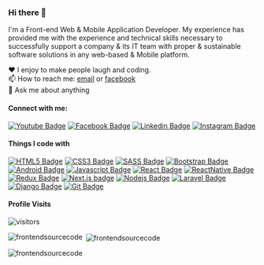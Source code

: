 ### Hi there 👋

I'm a Front-end Web & Mobile Application Developer. My experience has provided me with the experience and technical skills necessary to successfully support a company & its IT team with proper & sustainable software solutions in any web-based & Mobile platform.


♥️ I enjoy to make people laugh and coding. <br/>
📫 How to reach me: [email](frontendsource@gmail.com) or [facebook](https://www.facebook.com/frontendsourcecode/) <br/>
💬 Ask me about anything <br/>


#### Connect with me:

[![Youtube Badge](https://img.shields.io/badge/YouTube-FF0000?style=for-the-badge&logo=youtube&logoColor=white)](https://www.youtube.com/c/FrontEndSourceCode) [![Facebook Badge](https://img.shields.io/badge/Facebook-1877F2?style=for-the-badge&logo=facebook&logoColor=white)](https://www.facebook.com/frontendsourcecode/) [![Linkedin Badge](https://img.shields.io/badge/LinkedIn-0077B5?style=for-the-badge&logo=linkedin&logoColor=white)](https://www.linkedin.com/in/frontend-source-code-49367521a/) [![Instagram Badge](https://img.shields.io/badge/Instagram-E4405F?style=for-the-badge&logo=instagram&logoColor=white)](https://www.instagram.com/frontendsourcecode)


#### Things I code with

[![HTML5 Badge](https://img.shields.io/badge/HTML5-E34F26?style=for-the-badge&logo=html5&logoColor=white)](#)  [![CSS3 Badge](https://img.shields.io/badge/CSS3-1572B6?style=for-the-badge&logo=css3&logoColor=white)](#) [![SASS Badge](https://img.shields.io/badge/Sass-CC6699?style=for-the-badge&logo=sass&logoColor=white)](#)    [![Bootstrap Badge](https://img.shields.io/badge/Bootstrap-8512F7?style=for-the-badge&logo=bootstrap&logoColor=white)](#)  [![Android Badge](https://img.shields.io/badge/Android-3DDB87?style=for-the-badge&logo=android&logoColor=white)](#)    [![Javascript Badge](https://img.shields.io/badge/-Javascript-F0DB4F?style=for-the-badge&labelColor=black&logo=javascript&logoColor=F0DB4F)](#)  [![React Badge](https://img.shields.io/badge/-React-61DBFB?style=for-the-badge&labelColor=black&logo=react&logoColor=61DBFB)](#)   [![ReactNative Badge](https://img.shields.io/badge/-ReactNative-61DBFB?style=for-the-badge&labelColor=black&logo=react&logoColor=61DBFB)](#)   [![Redux Badge](https://img.shields.io/badge/Redux-593D88?style=for-the-badge&logo=redux&logoColor=white)](#)   [![Next.js badge](https://img.shields.io/badge/next.js-000000?style=for-the-badge&logo=nextdotjs&logoColor=white)](#)   [![Nodejs Badge](https://img.shields.io/badge/NodeJS-87BF00?style=for-the-badge&logo=node.js&logoColor=white)](#)   [![Laravel Badge](https://img.shields.io/badge/Laravel-EF392B?style=for-the-badge&logo=laravel&logoColor=white)](#)   [![Django Badge](https://img.shields.io/badge/Django-003E2B?style=for-the-badge&logo=django&logoColor=white)](#)   [![Git Badge](https://img.shields.io/badge/Git-F05032?style=for-the-badge&logo=git&logoColor=white)](#)


#### Profile Visits

![visitors](https://visitor-badge.glitch.me/badge?page_id=frontendsourcecode.frontendsourcecode)

<p><img align="left" src="https://github-readme-stats.vercel.app/api/top-langs/?username=frontendsourcecode" alt="frontendsourcecode" /></p>

<p>&nbsp;<img align="center" src="https://github-readme-stats.vercel.app/api?username=frontendsourcecode&show_icons=true&locale=en" alt="frontendsourcecode" /></p>

<p><img align="center" src="https://github-readme-streak-stats.herokuapp.com/?user=frontendsourcecode&" alt="frontendsourcecode" /></p>
